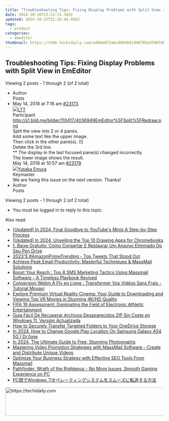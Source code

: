 ```yaml
---
title: "Troubleshooting Tips: Fixing Display Problems with Split View in EmEditor"
date: 2024-10-16T23:21:11.343Z
updated: 2024-10-22T22:16:44.936Z
tags:
  - product
categories:
  - emeditor
thumbnail: https://thmb.techidaily.com/a48de872a6c6993681d46785e55907dbe1a82ff0e3fcfc62e0e226f7ec4a0419.jpg
---
```


## Troubleshooting Tips: Fixing Display Problems with Split View in EmEditor

Viewing 2 posts - 1 through 2 (of 2 total)

* Author  
Posts
* May 14, 2018 at 7:16 am [#23173](https://tools.techidaily.com/emeditor/products/)  
[![](https://secure.gravatar.com/avatar/b873808416c17f967acca86a789d0ab1?s=80&d=identicon&r=g)LTT](https://www.emeditor.com/forums/users/LTT/ "View LTT's profile")  
Participant  
<http://s1.bild.me/bilder/110417/4036949EmEditor%5FSplit%5FRedraw.png>  
Split the view into 2 or 4 panes.  
 Add some text like the upper image.  
 Then click in the other pane(s). (!)  
 Delete the 3rd line.  
 \*\* The display in the last focused pane(s) changed incorrectly.  
 The lower image shows the result.  
May 14, 2018 at 10:57 am [#23179](https://tools.techidaily.com/emeditor/products/)  
[![](https://secure.gravatar.com/avatar/a0a6377144ed3636f985d87303f65ed2?s=80&d=identicon&r=g)Yutaka Emura](https://www.emeditor.com/forums/users/yemura/ "View Yutaka Emura's profile")  
Keymaster  
We are fixing this issue on the next version. Thanks!
* Author  
Posts

Viewing 2 posts - 1 through 2 (of 2 total)

* You must be logged in to reply to this topic.

<ins class="adsbygoogle"
     style="display:block"
     data-ad-format="autorelaxed"
     data-ad-client="ca-pub-7571918770474297"
     data-ad-slot="1223367746"></ins>

<ins class="adsbygoogle"
     style="display:block"
     data-ad-client="ca-pub-7571918770474297"
     data-ad-slot="8358498916"
     data-ad-format="auto"
     data-full-width-responsive="true"></ins>

<span class="atpl-alsoreadstyle">Also read:</span>
<div><ul>
<li><a href="https://eaxpv-info.techidaily.com/updated-in-2024-final-goodbye-to-youtubes-minis-a-step-by-step-process/"><u>[Updated] In 2024, Final Goodbye to YouTube's Minis A Step-by-Step Process</u></a></li>
<li><a href="https://fox-friendly.techidaily.com/updated-in-2024-unveiling-the-top-10-drawing-apps-for-chromebooks/"><u>[Updated] In 2024, Unveiling the Top 10 Drawing Apps for Chromebooks</u></a></li>
<li><a href="https://win-latest.techidaily.com/1-baixe-gratuito-como-consertar-e-restaurar-um-arquivo-eliminado-do-seu-pen-drive/"><u>1. Baixe Gratuito: Como Consertar E Restaurar Um Arquivo Eliminado Do Seu Pen Drive</u></a></li>
<li><a href="https://twitter-videos.techidaily.com/2023s-amazonprimetrending-top-tweets-that-stood-out/"><u>2023'S #AmazonPrimeTrending - Top Tweets That Stood Out</u></a></li>
<li><a href="https://win-latest.techidaily.com/achieve-peak-email-productivity-masterful-techniques-and-massmail-solutions/"><u>Achieve Peak Email Productivity: Masterful Techniques & MassMail Solutions</u></a></li>
<li><a href="https://win-latest.techidaily.com/boost-your-reach-top-8-sms-marketing-tactics-using-massmail-software-a-timeless-playbook-revived/"><u>Boost Your Reach : Top 8 SMS Marketing Tactics Using Massmail Software - A Timeless Playbook Revived</u></a></li>
<li><a href="https://win-bytes.techidaily.com/conversion-webm-a-flv-en-ligne-transformer-vos-videos-sans-frais-tutorial-movavi/"><u>Conversion Webm À Flv en Ligne : Transformer Vos Vidéos Sans Frais - Tutorial Movavi</u></a></li>
<li><a href="https://some-approaches.techidaily.com/explore-premium-virtual-reality-cinema-your-guide-to-downloading-and-viewing-top-vr-movies-in-stunning-4khd-quality/"><u>Explore Premium Virtual Reality Cinema: Your Guide to Downloading and Viewing Top VR Movies in Stunning 4K/HD Quality</u></a></li>
<li><a href="https://buynow-marvelous.techidaily.com/fifa-19-assessment-dominating-the-field-of-electronic-athletic-entertainment/"><u>FIFA 19 Assessment: Dominating the Field of Electronic Athletic Entertainment</u></a></li>
<li><a href="https://win-latest.techidaily.com/guia-facil-de-recuperar-archivos-desaparecidos-zip-sin-coste-en-windows-11-version-actualizada/"><u>Guía Fácil De Recuperar Archivos Desaparecidos ZIP Sin Coste en Windows 11, Versión Actualizada</u></a></li>
<li><a href="https://win-latest.techidaily.com/how-to-securely-transfer-targeted-folders-to-your-onedrive-storage/"><u>How to Securely Transfer Targeted Folders to Your OneDrive Storage</u></a></li>
<li><a href="https://review-topics.techidaily.com/in-2024-how-to-change-google-play-location-on-samsung-galaxy-a54-5g-drfone-by-drfone-virtual-android/"><u>In 2024, How to Change Google Play Location On Samsung Galaxy A54 5G | Dr.fone</u></a></li>
<li><a href="https://fox-access.techidaily.com/in-2024-the-ultimate-guide-to-free-stunning-photographs/"><u>In 2024, The Ultimate Guide to Free, Stunning Photographs</u></a></li>
<li><a href="https://win-latest.techidaily.com/mastering-video-promotion-strategies-with-massmail-software-create-and-distribute-unique-videos/"><u>Mastering Video Promotion Strategies with MassMail Software - Create and Distribute Unique Videos</u></a></li>
<li><a href="https://win-latest.techidaily.com/optimize-your-business-strategy-with-effective-seo-tools-from-massmail/"><u>Optimize Your Business Strategy with Effective SEO Tools From Massmail</u></a></li>
<li><a href="https://win-answers.techidaily.com/1722994482531-pathfinder-wrath-of-the-righteous-no-more-issues-smooth-gaming-experience-on-pc/"><u>Pathfinder: Wrath of the Righteous - No More Issues, Smooth Gaming Experience on PC</u></a></li>
<li><a href="https://win-latest.techidaily.com/pcwindows-7/"><u>PC間でWindows ˈ7オペレーティングシステムをスムーズに転送する方法</u></a></li>
</ul></div>

<!-- affiliate ads begin -->
<a href="https://smilemakers.pxf.io/c/5597632/2123899/26106" target="_top" id="2123899">
  <img src="//a.impactradius-go.com/display-ad/26106-2123899" border="0" alt="https://techidaily.com" width="728" height="90"/>
</a>
<img height="0" width="0" src="https://smilemakers.pxf.io/i/5597632/2123899/26106" style="position:absolute;visibility:hidden;" border="0" />
<!-- affiliate ads end -->

